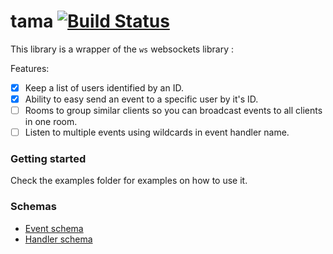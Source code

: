 # tama [![Build Status](https://travis-ci.org/guilhermelimak/tama.svg?branch=master)](https://travis-ci.org/guilhermelimak/tama)
This library is a wrapper of the `ws` websockets library :


Features:
* [x] Keep a list of users identified by an ID.
* [x] Ability to easy send an event to a specific user by it's ID.
* [ ] Rooms to group similar clients so you can broadcast events to all clients in one room.
* [ ] Listen to multiple events using wildcards in event handler name.

### Getting started
Check the examples folder for examples on how to use it.

### Schemas
* [Event schema](docs/schemas/eventSchema.md)
* [Handler schema](docs/schemas/handlerSchema.md)
